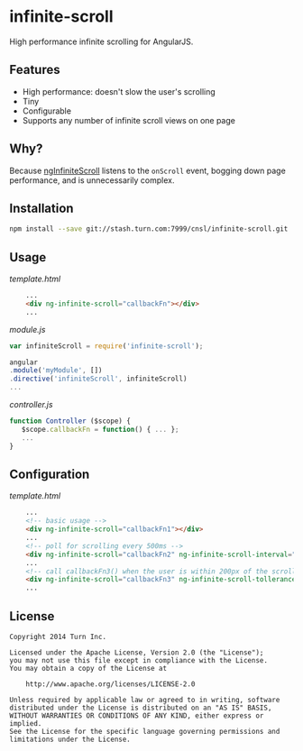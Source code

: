 infinite-scroll
===============

High performance infinite scrolling for AngularJS.

## Features

- High performance: doesn't slow the user's scrolling
- Tiny
- Configurable
- Supports any number of infinite scroll views on one page

## Why?

Because [ngInfiniteScroll](https://github.com/BinaryMuse/ngInfiniteScroll) listens to the `onScroll` event, bogging down page performance, and is unnecessarily complex.

## Installation

```bash
npm install --save git://stash.turn.com:7999/cnsl/infinite-scroll.git
```

## Usage

*template.html*
```html
	...
	<div ng-infinite-scroll="callbackFn"></div>
	...
```

*module.js*
```js
var infiniteScroll = require('infinite-scroll');

angular
.module('myModule', [])
.directive('infiniteScroll', infiniteScroll)
...
```

*controller.js*
```js
function Controller ($scope) {
   $scope.callbackFn = function() { ... };
   ...
}
```

## Configuration

*template.html*
```html
	...
	<!-- basic usage -->
	<div ng-infinite-scroll="callbackFn1"></div>
	...
	<!-- poll for scrolling every 500ms -->
	<div ng-infinite-scroll="callbackFn2" ng-infinite-scroll-interval="500"></div>
	...
	<!-- call callbackFn3() when the user is within 200px of the scrollable area's edge -->
	<div ng-infinite-scroll="callbackFn3" ng-infinite-scroll-tollerance="200"></div>
	...
```

## License

```
Copyright 2014 Turn Inc.

Licensed under the Apache License, Version 2.0 (the "License");
you may not use this file except in compliance with the License.
You may obtain a copy of the License at

    http://www.apache.org/licenses/LICENSE-2.0

Unless required by applicable law or agreed to in writing, software
distributed under the License is distributed on an "AS IS" BASIS,
WITHOUT WARRANTIES OR CONDITIONS OF ANY KIND, either express or implied.
See the License for the specific language governing permissions and
limitations under the License.
```